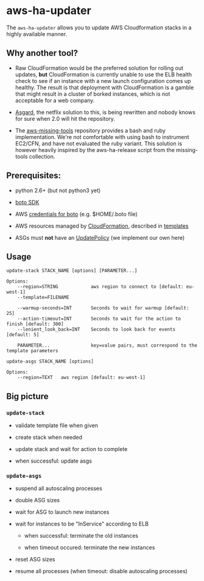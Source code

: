 aws-ha-updater
==============

The `aws-ha-updater` allows you to update AWS Cloudformation stacks in a highly available manner.

## Why another tool?
* Raw CloudFormation would be the preferred solution for rolling out updates, **but** CloudFormation is currently
unable to use the ELB health check to see if an instance with a new launch configuration comes up healthy.
The result is that deployment with CloudFormation is a gamble that might result in a cluster of borked instances,
which is not acceptable for a web company.

* [Asgard](https://github.com/Netflix/asgard), the netflix solution to this, is being rewritten and nobody knows for sure when 2.0 will hit the repository.

* The [aws-missing-tools](https://github.com/colinbjohnson/aws-missing-tools) repository provides a bash and ruby implementation. We're not comfortable with using bash to
instrument EC2/CFN, and have not evaluated the ruby variant. This solution is however heavily inspired by the
aws-ha-release script from the missing-tools collection.


## Prerequisites:

- python 2.6+ (but not python3 yet)

- [boto SDK](http://docs.pythonboto.org/en/latest/getting_started.html)

- AWS [credentials for boto](http://docs.pythonboto.org/en/latest/boto_config_tut.html#credentials) (e.g. $HOME/.boto file)

- AWS resources managed by [CloudFormation](http://docs.aws.amazon.com/cli/latest/reference/cloudformation/),
    described in [templates](http://docs.aws.amazon.com/AWSCloudFormation/latest/UserGuide/template-guide.html)

- ASGs must **not** have an [UpdatePolicy](http://docs.aws.amazon.com/AWSCloudFormation/latest/UserGuide/aws-attribute-updatepolicy.html) (we implement our own here)

## Usage
```
update-stack STACK_NAME [options] [PARAMETER...]

Options:
    --region=STRING            aws region to connect to [default: eu-west-1]
    --template=FILENAME

    --warmup-seconds=INT       Seconds to wait for warmup [default: 25]
    --action-timeout=INT       Seconds to wait for the action to finish [default: 300]
    --lenient_look_back=INT    Seconds to look back for events [default: 5]

    PARAMETER...               key=value pairs, must correspond to the template parameters
```

```
update-asgs STACK_NAME [options]

Options:
    --region=TEXT   aws region [default: eu-west-1]
```

## Big picture

### `update-stack`

- validate template file when given

- create stack when needed

- update stack and wait for action to complete

- when successful: update asgs


### `update-asgs`

- suspend all autoscaling processes

- double ASG sizes

- wait for ASG to launch new instances

- wait for instances to be "InService" according to ELB

    - when successful: terminate the old instances

    - when timeout occured: terminate the new instances

- reset ASG sizes

- resume all processes (when timeout: disable autoscaling processes)
